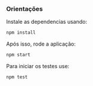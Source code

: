### Orientações
Instale as dependencias usando:
```sh
npm install
```

Após isso, rode a aplicação:
```sh
npm start
```

Para iniciar os testes use:
```sh
npm test
```